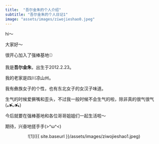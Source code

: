 ```yaml
---
title:  "吾尔金朱的个人介绍"
subtitle: "吾尔金朱的个人日记1"
image: "assets/images/ziwojieshao0.jpeg"
---
```


hi～  

大家好～  

很开心加入了强棒基地⚾️  

我是**吾尔金朱**，出生于2012.2.23。

我的老家是四川凉山州。

我有彝族女子的个性，也有东北女子的女汉子味道。

生气的时候爱撅嘴和歪头，不过我一般时候不会生气的啦，除非真的很气很气(⁎⁍̴̛ᴗ⁍̴̛⁎)

今后就要在强棒基地和各位哥哥姐姐们一起生活啦～

期待，兴奋地搓手手(>^ω^<)

<div align=center>![1]({{ site.baseurl }}/assets/images/ziwojieshao1.jpeg)